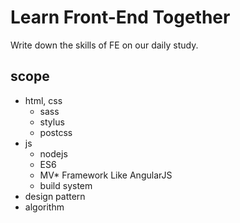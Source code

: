 # Learn Front-End Together

Write down the skills of FE on our daily study.

## scope

- html, css
    - sass
    - stylus
    - postcss
- js
    + nodejs
    + ES6
    + MV* Framework Like AngularJS
    + build system
- design pattern
- algorithm

